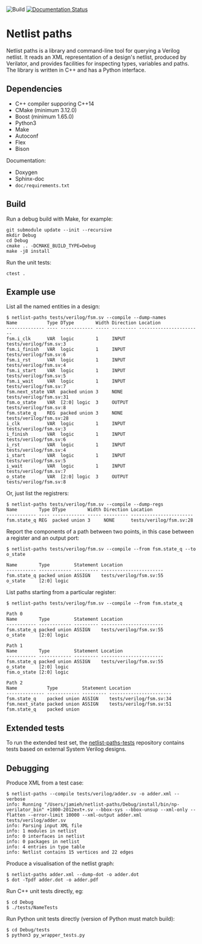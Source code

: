 ![Build](https://github.com/jameshanlon/netlist-paths/workflows/Build%20and%20test/badge.svg)
[![Documentation Status](https://readthedocs.org/projects/netlist-paths/badge/?version=latest)](https://netlist-paths.readthedocs.io/en/latest/?badge=latest)

# Netlist paths

Netlist paths is a library and command-line tool for querying a Verilog
netlist. It reads an XML representation of a design's netlist, produced by
Verilator, and provides facilities for inspecting types, variables and paths.
The library is written in C++ and has a Python interface.


## Dependencies

- C++ compiler supporing C++14
- CMake (minimum 3.12.0)
- Boost (minimum 1.65.0)
- Python3
- Make
- Autoconf
- Flex
- Bison

Documentation:

- Doxygen
- Sphinx-doc
- ``doc/requirements.txt``


## Build

Run a debug build with Make, for example:
```
git submodule update --init --recursive
mkdir Debug
cd Debug
cmake .. -DCMAKE_BUILD_TYPE=Debug
make -j8 install
```

Run the unit tests:
```
ctest .
```


## Example use

List all the named entities in a design:
```
$ netlist-paths tests/verilog/fsm.sv --compile --dump-names
Name           Type DType        Width Direction Location
-------------- ---- ------------ ----- --------- -----------------------
fsm.i_clk      VAR  logic        1     INPUT     tests/verilog/fsm.sv:3
fsm.i_finish   VAR  logic        1     INPUT     tests/verilog/fsm.sv:6
fsm.i_rst      VAR  logic        1     INPUT     tests/verilog/fsm.sv:4
fsm.i_start    VAR  logic        1     INPUT     tests/verilog/fsm.sv:5
fsm.i_wait     VAR  logic        1     INPUT     tests/verilog/fsm.sv:7
fsm.next_state VAR  packed union 3     NONE      tests/verilog/fsm.sv:31
fsm.o_state    VAR  [2:0] logic  3     OUTPUT    tests/verilog/fsm.sv:8
fsm.state_q    REG  packed union 3     NONE      tests/verilog/fsm.sv:28
i_clk          VAR  logic        1     INPUT     tests/verilog/fsm.sv:3
i_finish       VAR  logic        1     INPUT     tests/verilog/fsm.sv:6
i_rst          VAR  logic        1     INPUT     tests/verilog/fsm.sv:4
i_start        VAR  logic        1     INPUT     tests/verilog/fsm.sv:5
i_wait         VAR  logic        1     INPUT     tests/verilog/fsm.sv:7
o_state        VAR  [2:0] logic  3     OUTPUT    tests/verilog/fsm.sv:8
```

Or, just list the registrers:
```
$ netlist-paths tests/verilog/fsm.sv --compile --dump-regs
Name        Type DType        Width Direction Location
----------- ---- ------------ ----- --------- -----------------------
fsm.state_q REG  packed union 3     NONE      tests/verilog/fsm.sv:28
```

Report the components of a path between two points, in this case between a
register and an output port:
```
$ netlist-paths tests/verilog/fsm.sv --compile --from fsm.state_q --to o_state

Name        Type         Statement Location
----------- ------------ --------- -----------------------
fsm.state_q packed union ASSIGN    tests/verilog/fsm.sv:55
o_state     [2:0] logic
```

List paths starting from a particular register:
```
$ netlist-paths tests/verilog/fsm.sv --compile --from fsm.state_q

Path 0
Name        Type         Statement Location
----------- ------------ --------- -----------------------
fsm.state_q packed union ASSIGN    tests/verilog/fsm.sv:55
o_state     [2:0] logic

Path 1
Name        Type         Statement Location
----------- ------------ --------- -----------------------
fsm.state_q packed union ASSIGN    tests/verilog/fsm.sv:55
o_state     [2:0] logic
fsm.o_state [2:0] logic

Path 2
Name           Type         Statement Location
-------------- ------------ --------- -----------------------
fsm.state_q    packed union ASSIGN    tests/verilog/fsm.sv:34
fsm.next_state packed union ASSIGN    tests/verilog/fsm.sv:51
fsm.state_q    packed union
```

## Extended tests

To run the extended test set, the
[netlist-paths-tests](https://github.com/jameshanlon/netlist-paths-tests)
repository contains tests based on external System Verilog designs.

## Debugging

Produce XML from a test case:
```
$ netlist-paths --compile tests/verilog/adder.sv -o adder.xml --verbose
info: Running "/Users/jamieh/netlist-paths/Debug/install/bin/np-verilator_bin" +1800-2012ext+.sv --bbox-sys --bbox-unsup --xml-only --flatten --error-limit 10000 --xml-output adder.xml tests/verilog/adder.sv
info: Parsing input XML file
info: 1 modules in netlist
info: 0 interfaces in netlist
info: 0 packages in netlist
info: 4 entries in type table
info: Netlist contains 15 vertices and 22 edges
```
Produce a visualisation of the netlist graph:
```
$ netlist-paths adder.xml --dump-dot -o adder.dot
$ dot -Tpdf adder.dot -o adder.pdf
```

Run C++ unit tests directly, eg:
```
$ cd Debug
$ ./tests/NameTests
```
Run Python unit tests directly (version of Python must match build):
```
$ cd Debug/tests
$ python3 py_wrapper_tests.py
```
